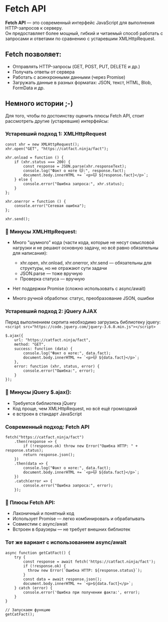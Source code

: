 # Fetch API

**Fetch API** — это современный интерфейс JavaScript для выполнения HTTP-запросов к серверу.  
Он предоставляет более мощный, гибкий и читаемый способ работать с запросами и ответами по сравнению с устаревшим XMLHttpRequest.

## Fetch позволяет:

- Отправлять HTTP-запросы (GET, POST, PUT, DELETE и др.)
- Получать ответы от сервера
- Работать с асинхронными данными (через Promise)
- Загружать данные в разных форматах: JSON, текст, HTML, Blob, FormData и др.

## Немного истории ;-)

Для того, чтобы по достоинству оценить плюсы Fetch API, стоит рассмотреть другие (устаревшие) интерфейсы:

### Устаревший подход 1: XMLHttpRequest

```
const xhr = new XMLHttpRequest();
xhr.open("GET", "https://catfact.ninja/fact");

xhr.onload = function () {
    if (xhr.status === 200) {
        const response = JSON.parse(xhr.responseText);
        console.log("Факт о коте 🐱:", response.fact);
        document.body.innerHTML += `<p>🐱 ${response.fact}</p>`;
    } else {
        console.error("Ошибка запроса:", xhr.status);
    }
};

xhr.onerror = function () {
    console.error("Сетевая ошибка");
};

xhr.send();
```

### 📌 Минусы XMLHttpRequest:

- Много "шумного" кода (части кода, которые не несут смысловой нагрузки и не решают основную задачу, но всё равно обязательны для написания):
  - xhr.open, xhr.onload, xhr.onerror, xhr.send — обязательны для структуры, но не отражают сути задачи
  - JSON.parse — тоже вручную
  - Проверка статуса — вручную

- Нет поддержки Promise (сложно использовать с async/await)
- Много ручной обработки: статус, преобразование JSON, ошибки

### Устаревший подход 2: jQuery AJAX

Перед выполнением скрпита необходимо загрузись библиотеку jquery:
`<script src="https://code.jquery.com/jquery-3.6.0.min.js"></script>`

```
$.ajax({
    url: "https://catfact.ninja/fact",
    method: "GET",
    success: function (data) {
        console.log("Факт о коте:", data.fact);
        document.body.innerHTML += `<p>🐱 ${data.fact}</p>`;
    },
    error: function (xhr, status, error) {
        console.error("Ошибка:", error);
    }
});
```

### 📌 Минусы jQuery $.ajax():

- Требуется библиотека jQuery
- Код проще, чем XMLHttpRequest, но всё ещё громоздкий
- е встроен в стандарт JavaScript

### Современный подход: Fetch API

```
fetch("https://catfact.ninja/fact")
    .then(response => {
        if (!response.ok) throw new Error("Ошибка HTTP: " + response.status);
        return response.json();
    })
    .then(data => {
        console.log("Факт о коте:", data.fact);
        document.body.innerHTML += `<p>🐱 ${data.fact}</p>`;
    })
    .catch(error => {
        console.error("Ошибка запроса:", error);
    });
```

### 📌 Плюсы Fetch API:

- Лаконичный и понятный код
- Использует Promise — легко комбинировать и обрабатывать
- Совместим с async/await
- Встроен в браузеры — не требует внешних библиотек

### Тот же вариант с использованием async/await   

```
async function getCatFact() {
    try {
        const response = await fetch('https://catfact.ninja/fact');
        if (!response.ok) {
          throw new Error(`Ошибка HTTP: ${response.status}`);
        }
        const data = await response.json();
        document.body.innerHTML += `<p>${data.fact}</p>`;
    } catch (error) {
        console.error('Ошибка при получении факта:', error);
    }
}

// Запускаем функцию
getCatFact();
```

